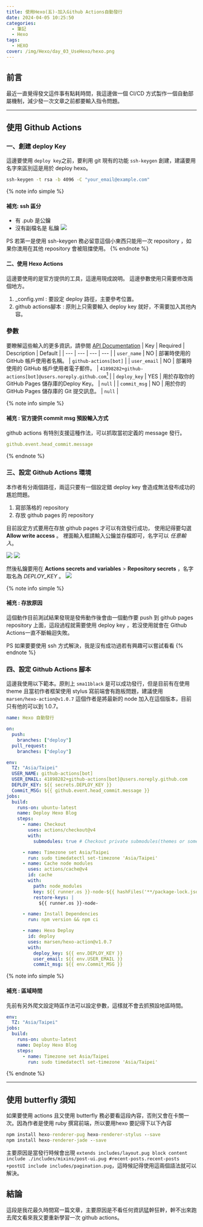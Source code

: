 ```yaml
---
title: 使用Hexo(五)-加入Github Actions自動發行
date: 2024-04-05 10:25:50
categories:
  - 筆記
  - Hexo
tags: 
  - HEXO
cover: /img/Hexo/day_03_UseHexo/hexo.png
---
```


## 前言
最近一直覺得發文這件事有點耗時間，我這邊做一個 CI/CD 方式製作一個自動部屬機制，減少發一次文章之前都要輸入指令問題。

---

## 使用 Github Actions 
### 一、創建 deploy Key
這邊要使用 ``` deploy key ```之前，要利用 git 現有的功能 ```ssh-keygen``` 創建，建議要用名字來區別這是用於 deploy hexo。
```cmd
ssh-keygen -t rsa -b 4096 -C "your_email@example.com"
```

{% note info simple %}
#### 補充: ssh 區分
- 有 .pub 是公鑰
- 沒有副檔名是 私鑰
![](/image/20240405_23-04-44.png)

PS 若第一是使用 ssh-keygen 務必留意這個小東西只能用一次 repository ，如果你澳用在其他 repository 會被阻擋使用。
{% endnote %}

#### 二、使用 Hexo Actions 
這邊要使用的是官方提供的工具，這邊用現成說明。
這邊參數使用只需要修改兩個地方。
1. _config.yml : 要設定 deploy 路徑，主要參考位置。
2.  github actions腳本 : 原則上只需要輸入 deploy key 就好，不需要加入其他內容。

### 參數
要瞭解這些輸入的更多資訊，請參閱 [API Documentation](https://developer.github.com/v3/repos/releases/#input)
| Key | Required | Description | Default |
| --- | --- | --- | --- |
| `user_name` | NO | 部署時使用的 GitHub 帳戶使用者名稱。 | `github-actions[bot]` |
| `user_email` | NO | 部署時使用的 GitHub 帳戶使用者電子郵件。 | `41898282+github-actions[bot]@users.noreply.github.com`[<sup>1</sup>](#refer-anchor-1) |
| `deploy_key` | YES | 用於存取你的 GitHub Pages 儲存庫的Deploy Key。 | `null` |
| `commit_msg` | NO | 用於你的 GitHub Pages 儲存庫的 Git 提交訊息。 | `null` |

{% note info simple %}
#### 補充 : 官方提供 commit msg 預設輸入方式
github actions 有特別支援這種作法，可以抓取當初定義的 message 發行。
```yml
github.event.head_commit.message
```
{% endnote %}

### 三、設定 Github Actions 環境
本作者有分兩個路徑，兩這只要有一個設定錯 deploy key 會造成無法發布成功的尷尬問題。
1. 寫部落格的 repository
2. 存放 github pages 的 repository 

目前設定方式要用在存放 github pages 才可以有效發行成功， 使用記得要勾選 **Allow write access** 。
裡面輸入框請輸入公鑰並存檔即可，名字可以 _任意輸入_。

![](/image/20240405_23-24-39.png)
![](/image/20240405_23-25-01.png)


然後私鑰要用在 **Actions secrets and variables** > **Repository secrets** ，名字取名為 *DEPLOY_KEY* 。
![](/image/20240405_23-27-34.png)

{% note info simple %}
#### 補充 : 存放原因
這個動作目前測試結果發現是發佈動作後會由一個動作要 push 到 github pages repository 上面，這段過程就需要使用 deploy key ，若沒使用就會在 Github Actions一直不斷輪迴失敗。

PS 如果要要使用 ssh 方式解決，我是沒有成功過若有興趣可以嘗試看看
{% endnote %}




### 四、設定 Github Actions 腳本
這邊我使用以下範本。原則上 ```sma11black``` 是可以成功發行，但是目前有在使用theme 且當初作者框架使用 stylus 寫前端會有跑板問題，建議使用 ```marsen/hexo-action@v1.0.7``` 這個作者是將最新的 node 加入在這個版本，目前只有他的可以到 1.0.7。

```yml
name: Hexo 自動發行

on:
  push:
    branches: ["deploy"]
  pull_request:
    branches: ["deploy"]

env:
  TZ: "Asia/Taipei"
  USER_NAME: github-actions[bot]
  USER_EMAIL: 41898282+github-actions[bot]@users.noreply.github.com
  DEPLOY_KEY: ${{ secrets.DEPLOY_KEY }}
  Commit_MSG: ${{ github.event.head_commit.message }}
jobs:
  build:
    runs-on: ubuntu-latest
    name: Deploy Hexo Blog
    steps:
      - name: Checkout
        uses: actions/checkout@v4
        with:
          submodules: true # Checkout private submodules(themes or something else).

      - name: Timezone set Asia/Taipei
        run: sudo timedatectl set-timezone 'Asia/Taipei'
      - name: Cache node modules
        uses: actions/cache@v4
        id: cache
        with:
          path: node_modules
          key: ${{ runner.os }}-node-${{ hashFiles('**/package-lock.json') }}
          restore-keys: |
            ${{ runner.os }}-node-

      - name: Install Dependencies
        run: npm version && npm ci

      - name: Hexo Deploy
        id: deploy
        uses: marsen/hexo-action@v1.0.7
        with:
          deploy_key: ${{ env.DEPLOY_KEY }}
          user_email: ${{ env.USER_EMAIL }}
          commit_msg: ${{ env.Commit_MSG }}

```

{% note info simple %}
#### 補充 : 區域時間
先前有另外爬文設定時區作法可以設定參數，這樣就不會去抓預設地區時間。
```yml
env:
  TZ: "Asia/Taipei"
jobs:
  build:
    runs-on: ubuntu-latest
    name: Deploy Hexo Blog
    steps:
      - name: Timezone set Asia/Taipei
        run: sudo timedatectl set-timezone 'Asia/Taipei'
```
{% endnote %}

---

## 使用 butterfly 須知
如果要使用 actions 且又使用 butterfly 務必要看這段內容，否則又會在卡關一次。因為作者是使用 ruby 撰寫前端，所以要用hexo 要記得下以下內容

```cmd 
npm install hexo-renderer-pug hexo-renderer-stylus --save
npm install hexo-renderer-jade --save
```

主要原因是當發行時候會出現 ```extends includes/layout.pug block content include ./includes/mixins/post-ui.pug #recent-posts.recent-posts +postUI include includes/pagination.pug```，這時候記得使用這兩個語法就可以解決。


## 結論
這段是我花最久時間寫一篇文章，主要原因是不看任何資訊猛幹狂幹，幹不出來跑去爬文看來我又要重新學習一次 github actions。
